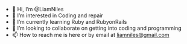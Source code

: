 - 👋 Hi, I’m @LiamNiles
- 👀 I’m interested in Coding and repair
- 🌱 I’m currently learning Ruby and RubyonRails
- 💞️ I’m looking to collaborate on getting into coding and programming
- 📫 How to reach me is here or by email at liamniles@gmail.com

<!---
LiamNiles/LiamNiles is a ✨ special ✨ repository because its `README.md` (this file) appears on your GitHub profile.
You can click the Preview link to take a look at your changes.
--->
